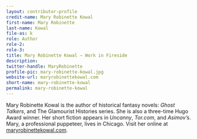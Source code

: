 ```yaml
---
layout: contributor-profile
credit-name: Mary Robinette Kowal
first-name: Mary Robinette
last-name: Kowal
file-as: k
role: Author
role-2:
role-3:
title: Mary Robinette Kowal — Work in Fireside
description:
twitter-handle: MaryRobinette
profile-pic: mary-robinette-kowal.jpg
website-url: maryrobinettekowal.com
short-name: mary-robinette-kowal
permalink: mary-robinette-kowal
---
```


Mary Robinette Kowal is the author of historical fantasy novels: _Ghost Talkers_, and The Glamourist Histories series. She is also a three-time Hugo Award winner. Her short fiction appears in _Uncanny_, _Tor.com_, and _Asimov’s_. Mary, a professional puppeteer, lives in Chicago. Visit her online at [maryrobinettekowal.com](http://maryrobinettekowal.com). 
